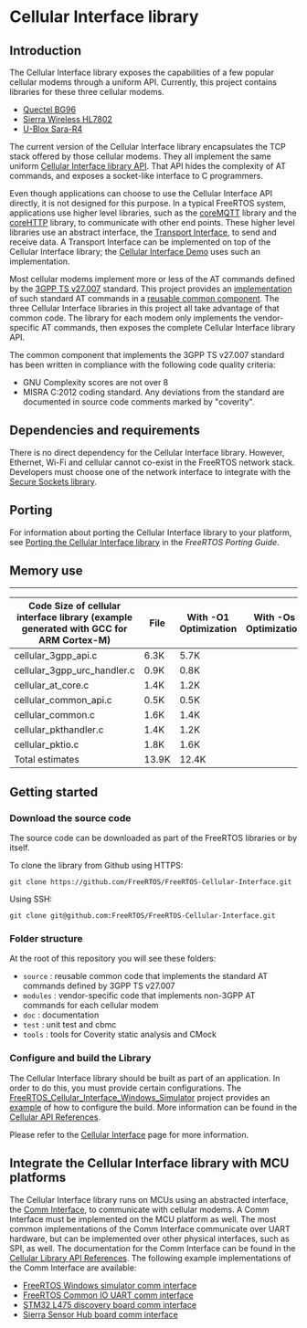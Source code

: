 # Cellular Interface library<a name="cellular-interface"></a>

## Introduction<a name="freertos-cellular-interface-introduction"></a>

The Cellular Interface library exposes the capabilities of a few popular cellular modems through a uniform API\. Currently, this project contains libraries for these three cellular modems\. 
+ [Quectel BG96](https://www.quectel.com/product/lte-bg96-cat-m1-nb1-egprs/)
+ [ Sierra Wireless HL7802 ](https://www.sierrawireless.com/products-and-solutions/embedded-solutions/products/hl7802/)
+ [U\-Blox Sara\-R4](https://www.u-blox.com/en/product/sara-r4-series)

The current version of the Cellular Interface library encapsulates the TCP stack offered by those cellular modems\. They all implement the same uniform [ Cellular Interface library API](https://www.freertos.org/Documentation/api-ref/cellular/index.html)\. That API hides the complexity of AT commands, and exposes a socket\-like interface to C programmers\.

Even though applications can choose to use the Cellular Interface API directly, it is not designed for this purpose\. In a typical FreeRTOS system, applications use higher level libraries, such as the [coreMQTT](https://www.freertos.org/mqtt/index.html) library and the [coreHTTP](https://www.freertos.org/http/index.html) library, to communicate with other end points\. These higher level libraries use an abstract interface, the [Transport Interface](https://www.freertos.org/network-interface.html), to send and receive data\. A Transport Interface can be implemented on top of the Cellular Interface library; the  [Cellular Interface Demo](https://www.freertos.org/cellular-demo.html) uses such an implementation\.

Most cellular modems implement more or less of the AT commands defined by the [ 3GPP TS v27\.007](https://portal.3gpp.org/desktopmodules/Specifications/SpecificationDetails.aspx?specificationId=1515) standard\. This project provides an [implementation](https://github.com/FreeRTOS/FreeRTOS-Cellular-Interface/tree/main/source) of such standard AT commands in a [ reusable common component](https://freertos.org/Documentation/api-ref/cellular/cellular_porting_module_guide.html)\. The three Cellular Interface libraries in this project all take advantage of that common code\. The library for each modem only implements the vendor\-specific AT commands, then exposes the complete Cellular Interface library API\.

The common component that implements the 3GPP TS v27\.007 standard has been written in compliance with the following code quality criteria: 
+ GNU Complexity scores are not over 8
+ MISRA C:2012 coding standard\. Any deviations from the standard are documented in source code comments marked by "coverity"\.

## Dependencies and requirements<a name="freertos-cellular-interface-dependencies"></a>

There is no direct dependency for the Cellular Interface library\. However, Ethernet, Wi\-Fi and cellular cannot co\-exist in the FreeRTOS network stack\. Developers must choose one of the network interface to integrate with the [Secure Sockets library](https://docs.aws.amazon.com/freertos/latest/userguide/secure-sockets.html)\. 

## Porting<a name="freertos-cellular-interface-porting"></a>

For information about porting the Cellular Interface library to your platform, see [ Porting the Cellular Interface library](https://docs.aws.amazon.com/freertos/latest/portingguide/freertos-porting-cellular.html) in the *FreeRTOS Porting Guide*\. 

## Memory use<a name="freertos-cellular-interface-memory-use"></a>


****  

| Code Size of cellular interface library \(example generated with GCC for ARM Cortex\-M\) | File | With \-O1 Optimization | With \-Os Optimization | 
| --- | --- | --- | --- | 
| cellular\_3gpp\_api\.c | 6\.3K | 5\.7K | 
| cellular\_3gpp\_urc\_handler\.c | 0\.9K | 0\.8K | 
| cellular\_at\_core\.c | 1\.4K | 1\.2K | 
| cellular\_common\_api\.c | 0\.5K | 0\.5K | 
| cellular\_common\.c | 1\.6K | 1\.4K | 
| cellular\_pkthandler\.c | 1\.4K | 1\.2K | 
| cellular\_pktio\.c | 1\.8K | 1\.6K | 
| Total estimates | 13\.9K | 12\.4K | 

## Getting started<a name="freertos-cellular-interface-getting-started"></a>

### Download the source code<a name="freertos-cellular-interface-download-source"></a>

The source code can be downloaded as part of the FreeRTOS libraries or by itself\.

To clone the library from Github using HTTPS: 

```
git clone https://github.com/FreeRTOS/FreeRTOS-Cellular-Interface.git 
```

Using SSH:

```
git clone git@github.com:FreeRTOS/FreeRTOS-Cellular-Interface.git 
```

### Folder structure<a name="freertos-cellular-interface-folder-structure"></a>

At the root of this repository you will see these folders: 
+ `source` : reusable common code that implements the standard AT commands defined by 3GPP TS v27\.007
+ `modules` : vendor\-specific code that implements non\-3GPP AT commands for each cellular modem
+ `doc` : documentation
+ `test` : unit test and cbmc
+ `tools` : tools for Coverity static analysis and CMock

### Configure and build the Library<a name="freertos-cellular-interface-configure"></a>

The Cellular Interface library should be built as part of an application\. In order to do this, you must provide certain configurations\. The [ FreeRTOS\_Cellular\_Interface\_Windows\_Simulator](https://github.com/FreeRTOS/FreeRTOS/tree/main/FreeRTOS-Plus/Demo/FreeRTOS_Cellular_Interface_Windows_Simulator) project provides an [ example](https://github.com/FreeRTOS/FreeRTOS/blob/main/FreeRTOS-Plus/Demo/FreeRTOS_Cellular_Interface_Windows_Simulator/MQTT_Mutual_Auth_Demo_with_BG96/cellular_config.h) of how to configure the build\. More information can be found in the [Cellular API References](https://www.freertos.org/Documentation/api-ref/cellular/cellular_config.html)\. 

Please refer to the [Cellular Interface](https://www.freertos.org/cellular/index.html) page for more information\.

## Integrate the Cellular Interface library with MCU platforms<a name="freertos-cellular-interface-integrate"></a>

The Cellular Interface library runs on MCUs using an abstracted interface, the [ Comm Interface](https://github.com/FreeRTOS/FreeRTOS-Cellular-Interface/blob/main/source/interface/cellular_comm_interface.h), to communicate with cellular modems\. A Comm Interface must be implemented on the MCU platform as well\. The most common implementations of the Comm Interface communicate over UART hardware, but can be implemented over other physical interfaces, such as SPI, as well\. The documentation for the Comm Interface can be found in the [ Cellular Library API References](https://www.freertos.org/Documentation/api-ref/cellular/cellular_porting.html#cellular_porting_comm_if)\. The following example implementations of the Comm Interface are available:
+ [ FreeRTOS Windows simulator comm interface](https://github.com/FreeRTOS/FreeRTOS/blob/main/FreeRTOS-Plus/Demo/FreeRTOS_Cellular_Interface_Windows_Simulator/Common/comm_if_windows.c)
+ [  FreeRTOS Common IO UART comm interface](https://github.com/aws/amazon-freertos/blob/main/libraries/abstractions/common_io/include/iot_uart.h)
+ [ STM32 L475 discovery board comm interface](https://github.com/aws/amazon-freertos/blob/feature/cellular/vendors/st/boards/stm32l475_discovery/ports/comm_if/comm_if_uart.c)
+ [ Sierra Sensor Hub board comm interface](https://github.com/aws/amazon-freertos/blob/feature/cellular/vendors/sierra/boards/sensorhub/ports/comm_if/comm_if_sierra.c)